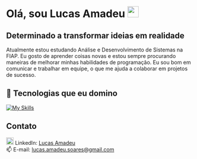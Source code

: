<!-- Seu nome -->
# Olá, sou Lucas Amadeu <img src="https://user-images.githubusercontent.com/42378118/110234147-e3259600-7f4e-11eb-95be-0c4047144dea.gif" width="30">

<!-- Um slogan que descreve você -->
## Determinado a transformar ideias em realidade

<!-- Um parágrafo que descreve você -->
Atualmente estou estudando Análise e Desenvolvimento de Sistemas na FIAP. Eu gosto de aprender coisas novas e estou sempre procurando maneiras de melhorar minhas habilidades de programação. Eu sou bom em comunicar e trabalhar em equipe, o que me ajuda a colaborar em projetos de sucesso.

<!-- Habilidades e ferramentas que você domina -->
## 🚀 Tecnologias que eu domino 

[![My Skills](https://skillicons.dev/icons?i=html,css,js,react,go,git)](https://skillicons.dev)

<!-- Contato -->
## Contato
<img src="https://cdn-icons-png.flaticon.com/512/174/174857.png" alt="LinkedIn" width="20" height="20"> LinkedIn: [Lucas Amadeu](https://www.linkedin.com/in/lucas-amadeuu/) <br>
📫 E-mail: lucas.amadeu.soares@gmail.com

